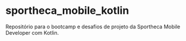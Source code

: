 # sportheca_mobile_kotlin
Repositório para o bootcamp e desafios de projeto da Sportheca Mobile Developer com Kotlin.
